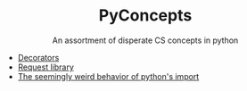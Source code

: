 <div align="center">
  
# PyConcepts

An assortment of disperate CS concepts in python

</div>

* [Decorators](https://realpython.com/primer-on-python-decorators/)
* [Request library](https://realpython.com/python-requests/)
* [The seemingly weird behavior of python's import](http://python-notes.curiousefficiency.org/en/latest/python_concepts/import_traps.html) 
